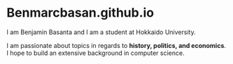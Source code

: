 # Benmarcbasan.github.io
I am Benjamin Basanta and I am a student at Hokkaido University.

I am passionate about topics in regards to **history, politics, and economics**. I hope to build an extensive background in computer science. 
